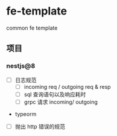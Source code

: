 # fe-template
common fe template


## 项目

### nestjs@8
- [ ] 日志规范
  - [ ] incoming req / outgoing req & resp
  - [ ] sql 查询语句以及响应耗时
  - [ ] grpc 请求 incoming/ outgoing
- typeorm 
- [ ]  抛出 http 错误的规范

